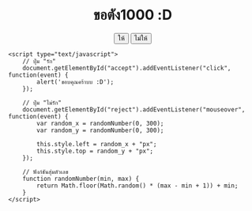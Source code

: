 <html lang="th">
<head>
    <meta charset="utf-8">
    <title>ขอตัง1000</title>
    <style type="text/css">
        #main {
            text-align: center;
            padding-top: 100px;
        }
        #reject {
            position: relative;
            left: 0;
            top: 0;
            transition: all .1s ease-in-out;
        }
    </style>
</head>
<body>
    <div id="main">
        <h1>ขอตัง1000 :D</h1>
        <button id="accept">ให้</button>
        <button id="reject">ไม่ให้</button>
    </div>

    <script type="text/javascript">
        // ปุ่ม "รัก"
        document.getElementById("accept").addEventListener("click", function(event) {
            alert('ขอบคุณคร้าบบ :D');
        });

        // ปุ่ม "ไม่รัก"
        document.getElementById("reject").addEventListener("mouseover", function(event) {
            var random_x = randomNumber(0, 300);
            var random_y = randomNumber(0, 300);

            this.style.left = random_x + "px";
            this.style.top = random_y + "px";
        });

        // ฟังก์ชันสุ่มตัวเลข
        function randomNumber(min, max) {
            return Math.floor(Math.random() * (max - min + 1)) + min;
        }
    </script>
</body>
</html>
